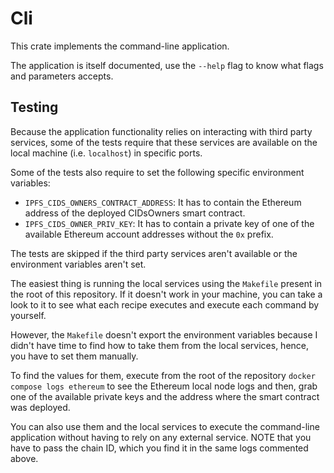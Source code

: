 # Cli

This crate implements the command-line application.

The application is itself documented, use the `--help` flag to know what flags and parameters
accepts.

## Testing

Because the application functionality relies on interacting with third party services, some of the
tests require that these services are available on the local machine (i.e. `localhost`) in specific
ports.

Some of the tests also require to set the following specific environment variables:
- `IPFS_CIDS_OWNERS_CONTRACT_ADDRESS`: It has to contain the Ethereum address of the deployed
  CIDsOwners  smart contract.
- `IPFS_CIDS_OWNER_PRIV_KEY`: It has to contain a private key of one of the available Ethereum
  account addresses without the `0x` prefix.

The tests are skipped if  the third party services aren't available or the environment variables
aren't set.

The easiest thing is running the local services using the `Makefile` present in the root of this
repository. If it doesn't work in your machine, you can take a look to it to see what each recipe
executes and execute each command by yourself.

However, the `Makefile` doesn't export the environment variables because I didn't have time to find
how to take them from the local services, hence, you have to set them manually.

To find the values for them, execute from the root of the repository `docker compose logs ethereum`
to see the Ethereum local node logs and then, grab one of the available private keys and the address
where the smart contract was deployed.

You can also use them and the local services to execute the command-line application without having
to rely on any external service. NOTE that you have to pass the chain ID, which you find it in the
same logs commented above.
